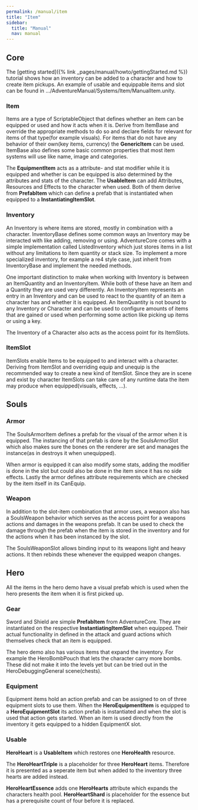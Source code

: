```yaml
---
permalink: /manual/item
title: "Item"
sidebar:
  title: "Manual"
  nav: manual
---
```


## Core

The [getting started]({% link _pages/manual/howto/gettingStarted.md %}) tutorial shows how an inventory can be added to a character and how to create item pickups. An example of usable and equippable items and slot can be found in .../AdventureManual/Systems/Item/ManualItem.unity.

### Item

Items are a type of ScriptableObject that defines whether an item can be equipped or used and how it acts when it is. Derive from ItemBase and override the appropriate methods to do so and declare fields for relevant for items of that type(for example visuals). For items that do not have any behavior of their own(key items, currency) the __GenericItem__ can be used. ItemBase also defines some basic common properties that most item systems will use like name, image and categories.

The __EquipmentItem__ acts as a attribute- and stat modifier while it is equipped and whether is can be equipped is also determined by the attributes and stats of the character. The __UsableItem__ can add Attributes, Resources and Effects to the character when used. Both of them derive from __PrefabItem__ which can define a prefab that is instantiated when equipped to a __InstantiatingItemSlot__.

### Inventory

An Inventory is where items are stored, mostly in combination with a character. InventoryBase defines some common ways an Inventory may be interacted with like adding, removing or using. AdventureCore comes with a simple implementation called ListedInventory which just stores items in a list without any limitations to item quantity or stack size. To implement a more specialized inventory, for example a re4 style case, just inherit from InventoryBase and implement the needed methods.  

One important distinction to make when working with Inventory is between an ItemQuantity and an InventoryItem. While both of these have an Item and a Quantity they are used very differently. An InventoryItem represents an entry in an Inventory and can be used to  react to the quantity of an item a character has and whether it is equipped. An ItemQuantity is not bound to any Inventory or Character and can be used to configure amounts of items that are gained or used when performing some action like picking up items or using a key.  

The Inventory of a Character also acts as the access point for its ItemSlots.

### ItemSlot

ItemSlots enable Items to be equipped to and interact with a character. Deriving from ItemSlot and overriding equip and unequip is the recommended way to create a new kind of ItemSlot. Since they are in scene and exist by character ItemSlots can take care of any runtime data the item may produce when equipped(visuals, effects, ...).

## Souls

### Armor

The SoulsArmorItem defines a prefab for the visual of the armor when it is equipped. The instancing of that prefab is done by the SoulsArmorSlot which also makes sure the bones on the renderer are set and manages the instance(as in destroys it when unequipped).  

When armor is equipped it can also modify some stats, adding the modifier is done in the slot but could also be done in the item since it has no side effects. Lastly the armor defines attribute requirements which are checked by the item itself in its CanEquip.

### Weapon

In addition to the slot-item combination that armor uses, a weapon also has a SoulsWeapon behavior which serves as the access point for a weapons actions and damages in the weapons prefab. It can be used to check the damage through the prefab when the item is stored in the inventory and for the actions when it has been instanced by the slot.  

The SoulsWeaponSlot allows binding input to its weapons light and heavy actions. It then rebinds these whenever the equipped weapon changes.

## Hero

All the items in the hero demo have a visual prefab which is used when the hero presents the item when it is first picked up.

### Gear

Sword and Shield are simple __PrefabItem__ from AdventureCore. They are instantiated on the respective __InstantiatingItemSlot__ when equipped. Their actual functionality in defined in the attack and guard actions which themselves check that an item is equipped.  

The hero demo also has various items that expand the inventory. For example the HeroBombPouch that lets the character carry more bombs. These did not make it into the levels yet but can be tried out in the HeroDebuggingGeneral scene(chests).

### Equipment

Equipment items hold an action prefab and can be assigned to on of three equipment slots to use them. When the __HeroEquipmentItem__ is equipped to a __HeroEquipmentSlot__ its action prefab is instantiated and when the slot is used that action gets started. When an item is used directly from the inventory it gets equipped to a hidden EquipmentX slot.

### Usable

__HeroHeart__ is a __UsableItem__ which restores one __HeroHealth__ resource.  

The __HeroHeartTriple__ is a placeholder for three __HeroHeart__ items. Therefore it is presented as a seperate item but when added to the inventory three hearts are added instead.

__HeroHeartEssence__ adds one __HeroHearts__ attribute which expands the characters health pool. __HeroHeartShard__ is placeholder for the essence but has a prerequisite count of four before it is replaced. 